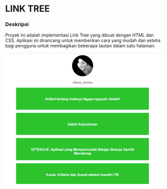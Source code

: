 # LINK TREE

### Deskripsi

Proyek ini adalah implementasi Link Tree yang dibuat dengan HTML dan CSS. Aplikasi ini dirancang untuk memberikan cara yang mudah dan estetis bagi pengguna untuk membagikan beberapa tautan dalam satu halaman.


![Link_Tree](Screenshot%202024-10-09%20095156.png)